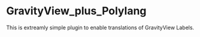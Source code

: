 # GravityView_plus_Polylang
This is extreamly simple plugin to enable translations of GravityView Labels.
